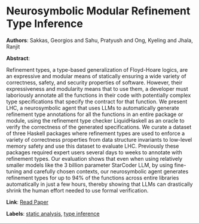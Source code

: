 # Neurosymbolic Modular Refinement Type Inference

**Authors**: Sakkas, Georgios and Sahu, Pratyush and Ong, Kyeling and Jhala, Ranjit

**Abstract**:

Refinement types, a type-based generalization of Floyd-Hoare logics, are an expressive and modular means of statically ensuring a wide variety of correctness, safety, and security properties of software. However, their expressiveness and modularity means that to use them, a developer must laboriously annotate all the functions in their code with potentially complex type specifications that specify the contract for that function. We present LHC, a neurosymbolic agent that uses LLMs to automatically generate refinement type annotations for all the functions in an entire package or module, using the refinement type checker LiquidHaskell as an oracle to verify the correctness of the generated specifications. We curate a dataset of three Haskell packages where refinement types are used to enforce a variety of correctness properties from data structure invariants to low-level memory safety and use this dataset to evaluate LHC. Previously these packages required expert users several days to weeks to annotate with refinement types. Our evaluation shows that even when using relatively smaller models like the 3 billion parameter StarCoder LLM, by using fine-tuning and carefully chosen contexts, our neurosymbolic agent generates refinement types for up to 94% of the functions across entire libraries automatically in just a few hours, thereby showing that LLMs can drastically shrink the human effort needed to use formal verification.

**Link**: [Read Paper](https://doi.ieeecomputersociety.org/10.1109/ICSE55347.2025.00090)

**Labels**: [static analysis](../../labels/static_analysis.md), [type inference](../../labels/type_inference.md)
